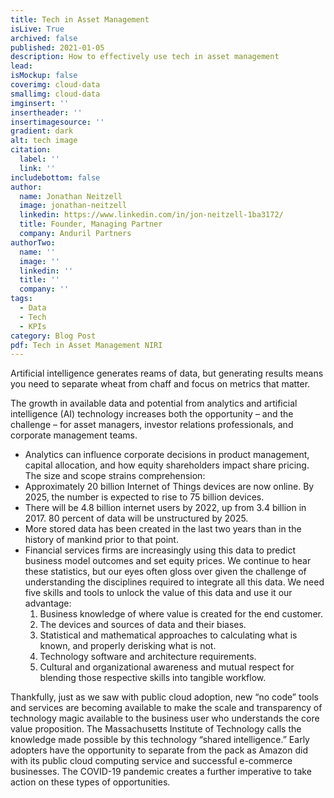 ```yaml
---
title: Tech in Asset Management
isLive: True
archived: false
published: 2021-01-05
description: How to effectively use tech in asset management
lead:
isMockup: false
coverimg: cloud-data
smallimg: cloud-data
imginsert: ''
insertheader: ''
insertimagesource: ''
gradient: dark
alt: tech image
citation:
  label: ''
  link: ''
includebottom: false
author: 
  name: Jonathan Neitzell
  image: jonathan-neitzell
  linkedin: https://www.linkedin.com/in/jon-neitzell-1ba3172/
  title: Founder, Managing Partner
  company: Anduril Partners
authorTwo:
  name: ''
  image: ''
  linkedin: ''
  title: ''
  company: ''
tags: 
  - Data
  - Tech
  - KPIs
category: Blog Post
pdf: Tech in Asset Management NIRI
---
```


Artificial intelligence generates reams of data, but generating results means you need to separate wheat from chaff and focus on metrics that matter.

The growth in available data and potential from analytics and artificial intelligence
(AI) technology increases both the opportunity – and the challenge – for asset managers, investor relations
professionals, and corporate management teams.


<ul>
  <li>
Analytics can influence corporate decisions in product management, capital allocation, and how equity shareholders
impact share pricing. The size and scope strains comprehension:
</li>
<li>
Approximately 20 billion Internet of Things devices are now online. By 2025, the number is expected to rise to 75
billion devices.
</li>
<li>
There will be 4.8 billion internet users by 2022, up from 3.4 billion in 2017. 80 percent of data
will be unstructured by 2025.
</li>
<li>
More stored data has been created in the last two years than in the history of mankind
prior to that point.
</li>
<li>
Financial services firms are increasingly using this data to predict business model outcomes and
set equity prices. We continue to hear these statistics, but our eyes often gloss over given the challenge of
understanding the disciplines required to integrate all this data. We need five skills and tools to unlock the value of
this data and use it our advantage:


<ol>
  <li>
    Business knowledge of where value is created for the end customer.
  </li>
  <li>
  The devices and sources of data and their biases.
  </li>
  <li>
  Statistical and mathematical approaches to calculating what is known, and properly derisking what is not.
  </li>
  <li>
  Technology software and architecture requirements.
  </li>
  <li>
   Cultural and organizational awareness and mutual respect for blending those respective skills into tangible workflow.
  
  </li>
</ol>
</li>
</ul>


 Thankfully, just as we saw with public cloud adoption, new “no code” tools and services are becoming available to
   make the scale and transparency of technology magic available to the business user who understands the core value
   proposition. The Massachusetts Institute of Technology calls the knowledge made possible by this technology “shared
   intelligence.” Early adopters have the opportunity to separate from the pack as Amazon did with its public cloud
   computing service and successful e-commerce businesses. The COVID-19 pandemic creates a further imperative to take
   action on these types of opportunities.
